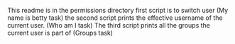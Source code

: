 This readme is in the permissions directory 
first script is to switch user (My name is betty task)
the second script prints the effective username of the current user. (Who am I task)
The third script prints all the groups the current user is part of (Groups task)
